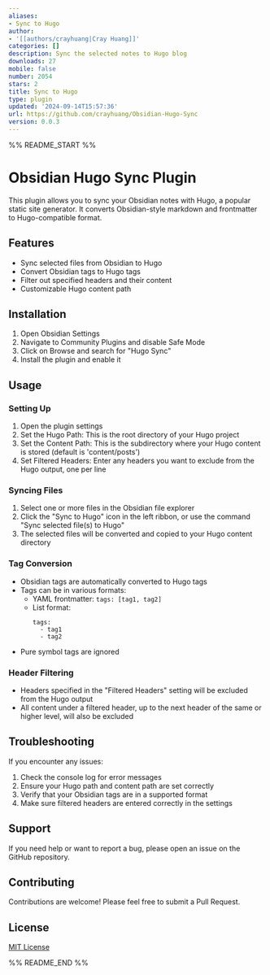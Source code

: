 ```yaml
---
aliases:
- Sync to Hugo
author:
- '[[authors/crayhuang|Cray Huang]]'
categories: []
description: Sync the selected notes to Hugo blog
downloads: 27
mobile: false
number: 2054
stars: 2
title: Sync to Hugo
type: plugin
updated: '2024-09-14T15:57:36'
url: https://github.com/crayhuang/Obsidian-Hugo-Sync
version: 0.0.3
---
```


%% README_START %%

# Obsidian Hugo Sync Plugin

This plugin allows you to sync your Obsidian notes with Hugo, a popular static site generator. It converts Obsidian-style markdown and frontmatter to Hugo-compatible format.

## Features

- Sync selected files from Obsidian to Hugo
- Convert Obsidian tags to Hugo tags
- Filter out specified headers and their content
- Customizable Hugo content path

## Installation

1. Open Obsidian Settings
2. Navigate to Community Plugins and disable Safe Mode
3. Click on Browse and search for "Hugo Sync"
4. Install the plugin and enable it

## Usage

### Setting Up

1. Open the plugin settings
2. Set the Hugo Path: This is the root directory of your Hugo project
3. Set the Content Path: This is the subdirectory where your Hugo content is stored (default is 'content/posts')
4. Set Filtered Headers: Enter any headers you want to exclude from the Hugo output, one per line

### Syncing Files

1. Select one or more files in the Obsidian file explorer
2. Click the "Sync to Hugo" icon in the left ribbon, or use the command "Sync selected file(s) to Hugo"
3. The selected files will be converted and copied to your Hugo content directory

### Tag Conversion

- Obsidian tags are automatically converted to Hugo tags
- Tags can be in various formats:
  - YAML frontmatter: `tags: [tag1, tag2]`
  - List format:
    ```
    tags:
      - tag1
      - tag2
    ```
- Pure symbol tags are ignored

### Header Filtering

- Headers specified in the "Filtered Headers" setting will be excluded from the Hugo output
- All content under a filtered header, up to the next header of the same or higher level, will also be excluded

## Troubleshooting

If you encounter any issues:

1. Check the console log for error messages
2. Ensure your Hugo path and content path are set correctly
3. Verify that your Obsidian tags are in a supported format
4. Make sure filtered headers are entered correctly in the settings

## Support

If you need help or want to report a bug, please open an issue on the GitHub repository.

## Contributing

Contributions are welcome! Please feel free to submit a Pull Request.

## License

[MIT License](LICENSE)


%% README_END %%